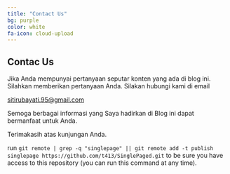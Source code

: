 ```yaml
---
title: "Contact Us"
bg: purple
color: white
fa-icon: cloud-upload
---
```


## Contac Us

Jika Anda mempunyai pertanyaan seputar konten yang ada di blog ini. Silahkan memberikan pertanyaan Anda. Silakan hubungi kami di email

sitirubayati.95@gmail.com

Semoga berbagai informasi yang Saya hadirkan di Blog ini dapat bermanfaat untuk Anda.

Terimakasih atas kunjungan Anda.


run `git remote | grep -q "singlepage" || git remote add -t publish singlepage https://github.com/t413/SinglePaged.git` to be sure you have access to this repository (you can run this command at any time).

